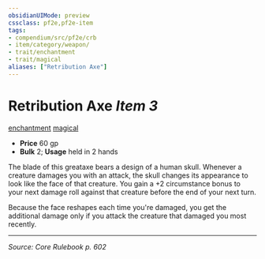 ```yaml
---
obsidianUIMode: preview
cssclass: pf2e,pf2e-item
tags:
- compendium/src/pf2e/crb
- item/category/weapon/
- trait/enchantment
- trait/magical
aliases: ["Retribution Axe"]
---
```

# Retribution Axe *Item 3*  
[enchantment](rules/traits/enchantment.md "Enchantment School Trait")  [magical](rules/traits/magical.md "Magical Item Trait")  

- **Price** 60 gp
- **Bulk** 2; **Usage** held in 2 hands

The blade of this greataxe bears a design of a human skull. Whenever a creature damages you with an attack, the skull changes its appearance to look like the face of that creature. You gain a +2 circumstance bonus to your next damage roll against that creature before the end of your next turn.

Because the face reshapes each time you're damaged, you get the additional damage only if you attack the creature that damaged you most recently.


---
*Source: Core Rulebook p. 602*